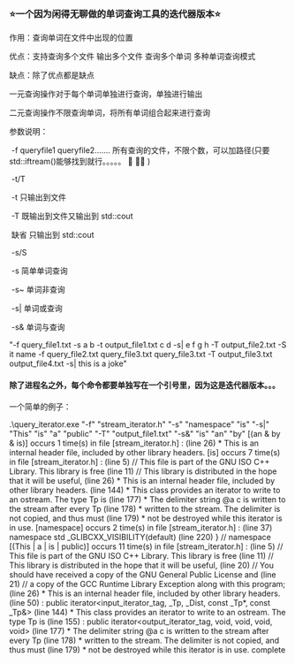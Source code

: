 ### :star:一个因为闲得无聊做的单词查询工具的迭代器版本:star:

作用：查询单词在文件中出现的位置

优点：支持查询多个文件 输出多个文件 查询多个单词 多种单词查询模式

缺点：除了优点都是缺点



一元查询操作对于每个单词单独进行查询，单独进行输出

二元查询操作不限查询单词，将所有单词组合起来进行查询



参数说明：

​	-f queryfile1 queryfile2....... 所有查询的文件，不限个数，可以加路径(只要std::iftream()能够找到就行。。。。。 :dog: :dog::dog: )

​	-t/T 

​		-t 只输出到文件

​		-T 既输出到文件又输出到 std::cout

​		缺省 只输出到 std::cout

​	-s/S

​	-s 简单单词查询

​	-s~ 单词非查询

​	-s| 单词或查询

​	-s& 单词与查询

"-f query_file1.txt -s a b -t output_file1.txt c d -s| e f g h -T output_file2.txt -S it name -f query_file2.txt query_file3.txt query_file3.txt -T output_file3.txt output_file4.txt -s| this is a joke"



#### 除了进程名之外，每个命令都要单独写在一个引号里，因为这是迭代器版本。。。



一个简单的例子：

.\query_iterator.exe "-f" "stream_iterator.h" "-s" "namespace" "is" "-s|" "This" "is" "a" "public" "-T" "output_file1.txt" "-s&" "is" "an" "by"                                                                                                                                     [(an & by & is)] occurs 1 time(s) in file [stream_iterator.h] :
        (line 26)        *  This is an internal header file, included by other library headers.
[is] occurs 7 time(s) in file [stream_iterator.h] :
        (line 5)        // This file is part of the GNU ISO C++ Library.  This library is free
        (line 11)       // This library is distributed in the hope that it will be useful,
        (line 26)        *  This is an internal header file, included by other library headers.
        (line 144)         *  This class provides an iterator to write to an ostream.  The type Tp is
        (line 177)             *  The delimiter string @a c is written to the stream after every Tp
        (line 178)             *  written to the stream.  The delimiter is not copied, and thus must
        (line 179)             *  not be destroyed while this iterator is in use.
[namespace] occurs 2 time(s) in file [stream_iterator.h] :
        (line 37)       namespace std _GLIBCXX_VISIBILITY(default)
        (line 220)      } // namespace
[(This | a | is | public)] occurs 11 time(s) in file [stream_iterator.h] :
        (line 5)        // This file is part of the GNU ISO C++ Library.  This library is free
        (line 11)       // This library is distributed in the hope that it will be useful,
        (line 20)       // You should have received a copy of the GNU General Public License and
        (line 21)       // a copy of the GCC Runtime Library Exception along with this program;
        (line 26)        *  This is an internal header file, included by other library headers.
        (line 50)           : public iterator<input_iterator_tag, _Tp, _Dist, const _Tp*, const _Tp&>
        (line 144)         *  This class provides an iterator to write to an ostream.  The type Tp is
        (line 155)          : public iterator<output_iterator_tag, void, void, void, void>
        (line 177)             *  The delimiter string @a c is written to the stream after every Tp
        (line 178)             *  written to the stream.  The delimiter is not copied, and thus must
        (line 179)             *  not be destroyed while this iterator is in use.
complete